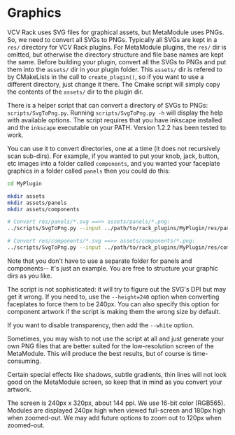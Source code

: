 # Graphics

VCV Rack uses SVG files for graphical assets, but MetaModule uses PNGs. So, we
need to convert all SVGs to PNGs. Typically all SVGs are kept in a `res/`
directory for VCV Rack plugins. For MetaModule plugins, the `res/` dir is
omitted, but otherwise the directory structure and file base names are kept the
same. Before building your plugin, convert all the SVGs to PNGs and put them
into the `assets/` dir in your plugin folder. This `assets/` dir is refered to
by CMakeLists in the call to `create_plugin()`, so if you want to use a
different directory, just change it there. The Cmake script will simply copy
the contents of the `assets/` dir to the plugin dir.

There is a helper script that can convert a directory of SVGs to PNGs:
`scripts/SvgToPng.py`. Running `scripts/SvgToPng.py -h` will display the help
with available options. The script requires that you have inkscape installed
and the `inkscape` executable on your PATH. Version 1.2.2 has been tested to
work.

You can use it to convert directories, one at a time (it does not recursively
scan sub-dirs). For example, if you wanted to put your knob, jack, button, etc images 
into a folder called `components`, and you wanted your faceplate graphics in a folder
called `panels` then you could do this:

```bash
cd MyPlugin

mkdir assets 
mkdir assets/panels 
mkdir assets/components

# Convert res/panels/*.svg ==>> assets/panels/*.png: 
../scripts/SvgToPng.py --input ../path/to/rack_plugins/MyPlugin/res/panels/ --output assets/panels

# Convert res/components/*.svg ==>> assets/components/*.png:
../scripts/SvgToPng.py --input ../path/to/rack_plugins/MyPlugin/res/components/ --output assets/components
```

Note that you don't have to use a separate folder for panels and components--
it's just an example. You are free to structure your graphic dirs as you like.

The script is not sophisticated: it will try to figure out the SVG's DPI but
may get it wrong. If you need to, use the `--height=240` option when
converting faceplates to force them to be 240px. You can also specify this option
for component artwork if the script is making them the wrong size by default.

If you want to disable transparency, then add the `--white` option.

Sometimes, you may wish to not use the script at all and just generate your own
PNG files that are better suited for the low-resolution screen of the MetaModule.
This will produce the best results, but of course is time-consuming.

Certain special effects like shadows, subtle gradients, thin lines will not look
good on the MetaModule screen, so keep that in mind as you convert your artwork.

The screen is 240px x 320px, about 144 ppi. We use 16-bit color (RGB565).
Modules are displayed 240px high when viewed full-screen and 180px high when zoomed-out.
We may add future options to zoom out to 120px when zoomed-out.

